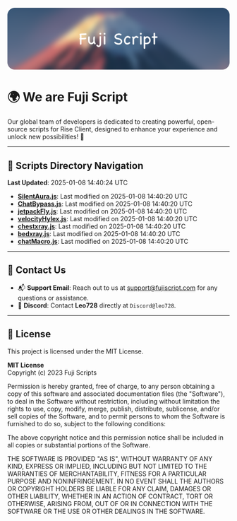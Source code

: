 ![Banner](.github/b.webp)

# 🌍 **We are Fuji Script**

Our global team of developers is dedicated to creating powerful, open-source scripts for Rise Client, designed to enhance your experience and unlock new possibilities! 🌟

---
<!-- SCRIPTS_NAVIGATION_START -->
## 📂 **Scripts Directory Navigation**

**Last Updated**: 2025-01-08 14:40:24 UTC

- **[SilentAura.js](scripts/SilentAura.js)**: Last modified on 2025-01-08 14:40:20 UTC
- **[ChatBypass.js](scripts/ChatBypass.js)**: Last modified on 2025-01-08 14:40:20 UTC
- **[jetpackFly.js](scripts/jetpackFly.js)**: Last modified on 2025-01-08 14:40:20 UTC
- **[velocityHylex.js](scripts/velocityHylex.js)**: Last modified on 2025-01-08 14:40:20 UTC
- **[chestxray.js](scripts/chestxray.js)**: Last modified on 2025-01-08 14:40:20 UTC
- **[bedxray.js](scripts/bedxray.js)**: Last modified on 2025-01-08 14:40:20 UTC
- **[chatMacro.js](scripts/chatMacro.js)**: Last modified on 2025-01-08 14:40:20 UTC

<!-- SCRIPTS_NAVIGATION_END -->

---

## 💬 **Contact Us**  
- 📬 **Support Email**: Reach out to us at [support@fujiscript.com](mailto:support@fujiscript.com) for any questions or assistance.  
- 💬 **Discord**: Contact **Leo728** directly at `Discord@leo728`.

---

## 📜 **License**

This project is licensed under the MIT License.  

**MIT License**  
Copyright (c) 2023 Fuji Scripts  

Permission is hereby granted, free of charge, to any person obtaining a copy of this software and associated documentation files (the "Software"), to deal in the Software without restriction, including without limitation the rights to use, copy, modify, merge, publish, distribute, sublicense, and/or sell copies of the Software, and to permit persons to whom the Software is furnished to do so, subject to the following conditions:  

The above copyright notice and this permission notice shall be included in all copies or substantial portions of the Software.  

THE SOFTWARE IS PROVIDED "AS IS", WITHOUT WARRANTY OF ANY KIND, EXPRESS OR IMPLIED, INCLUDING BUT NOT LIMITED TO THE WARRANTIES OF MERCHANTABILITY, FITNESS FOR A PARTICULAR PURPOSE AND NONINFRINGEMENT. IN NO EVENT SHALL THE AUTHORS OR COPYRIGHT HOLDERS BE LIABLE FOR ANY CLAIM, DAMAGES OR OTHER LIABILITY, WHETHER IN AN ACTION OF CONTRACT, TORT OR OTHERWISE, ARISING FROM, OUT OF OR IN CONNECTION WITH THE SOFTWARE OR THE USE OR OTHER DEALINGS IN THE SOFTWARE.  
